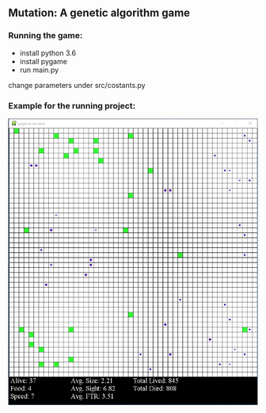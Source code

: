 ## Mutation: A genetic algorithm game

### Running the game:
- install python 3.6
- install pygame
- run main.py

change parameters under src/costants.py

### Example for the running project:
![Evolution Demo](game_demo.gif)